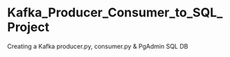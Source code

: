 # Kafka_Producer_Consumer_to_SQL_Project
Creating a Kafka producer.py, consumer.py &amp; PgAdmin SQL DB
